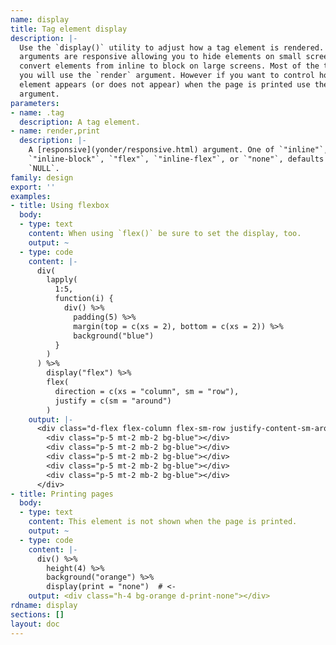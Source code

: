```yaml
---
name: display
title: Tag element display
description: |-
  Use the `display()` utility to adjust how a tag element is rendered. All
  arguments are responsive allowing you to hide elements on small screens or
  convert elements from inline to block on large screens. Most of the time
  you will use the `render` argument. However if you want to control how an
  element appears (or does not appear) when the page is printed use the `print`
  argument.
parameters:
- name: .tag
  description: A tag element.
- name: render,print
  description: |-
    A [responsive](yonder/responsive.html) argument. One of `"inline"`, `"block"`,
    `"inline-block"`, `"flex"`, `"inline-flex"`, or `"none"`, defaults to
    `NULL`.
family: design
export: ''
examples:
- title: Using flexbox
  body:
  - type: text
    content: When using `flex()` be sure to set the display, too.
    output: ~
  - type: code
    content: |-
      div(
        lapply(
          1:5,
          function(i) {
            div() %>%
              padding(5) %>%
              margin(top = c(xs = 2), bottom = c(xs = 2)) %>%
              background("blue")
          }
        )
      ) %>%
        display("flex") %>%
        flex(
          direction = c(xs = "column", sm = "row"),
          justify = c(sm = "around")
        )
    output: |-
      <div class="d-flex flex-column flex-sm-row justify-content-sm-around">
        <div class="p-5 mt-2 mb-2 bg-blue"></div>
        <div class="p-5 mt-2 mb-2 bg-blue"></div>
        <div class="p-5 mt-2 mb-2 bg-blue"></div>
        <div class="p-5 mt-2 mb-2 bg-blue"></div>
        <div class="p-5 mt-2 mb-2 bg-blue"></div>
      </div>
- title: Printing pages
  body:
  - type: text
    content: This element is not shown when the page is printed.
    output: ~
  - type: code
    content: |-
      div() %>%
        height(4) %>%
        background("orange") %>%
        display(print = "none")  # <-
    output: <div class="h-4 bg-orange d-print-none"></div>
rdname: display
sections: []
layout: doc
---
```


